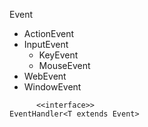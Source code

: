 
Event
- ActionEvent
- InputEvent
  - KeyEvent
  - MouseEvent
- WebEvent
- WindowEvent
```
      <<interface>>
EventHandler<T extends Event>
```
